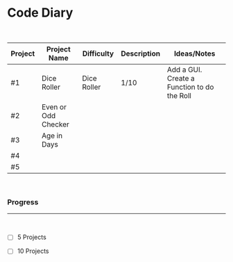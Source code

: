 # Code Diary
<br>

| Project | Project Name | Difficulty | Description | Ideas/Notes |
| ----------- | ----------- | ----------- | ----------- | ----------- |
| #1 | Dice Roller | Dice Roller | 1/10 | Add a GUI. Create a Function to do the Roll
| #2 | Even or Odd Checker |  |  |  
| #3 | Age in Days |  |  |  
| #4 |  |  |  |  
| #5 |  |  |  |  

<br>

### Progress  
---
<br>

- [ ] 5 Projects
- [ ] 10 Projects



